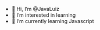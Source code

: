 - 👋 Hi, I’m @JavaLuiz
- 👀 I’m interested in learning
- 🌱 I’m currently learning Javascript



<!---
JavaLuiz/JavaLuiz is a ✨ special ✨ repository because its `README.md` (this file) appears on your GitHub profile.
You can click the Preview link to take a look at your changes.
--->
